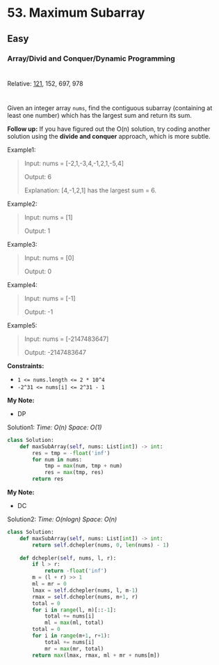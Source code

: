 # 53. Maximum Subarray
## Easy
### Array/Divid and Conquer/Dynamic Programming
#
Relative: [121](https://github.com/Yiyang-C/LeetCode/blob/master/0121_Best%20Time%20to%20Buy%20and%20Sell%20Stock.md), 152, 697, 978
#

Given an integer array ```nums```, find the contiguous subarray (containing at least one number) which has the largest sum and return its sum.

**Follow up:** If you have figured out the O(n) solution, try coding another solution using the **divide and conquer** approach, which is more subtle.

Example1:
> Input: nums = [-2,1,-3,4,-1,2,1,-5,4]
> 
> Output: 6
>
> Explanation: [4,-1,2,1] has the largest sum = 6.

Example2:
> Input: nums = [1]
> 
> Output: 1

Example3:
> Input: nums = [0]
> 
> Output: 0

Example4:
> Input: nums = [-1]
> 
> Output: -1

Example5:
> Input: nums = [-2147483647]
> 
> Output: -2147483647

**Constraints:** 
* ```1 <= nums.length <= 2 * 10^4```
* ```-2^31 <= nums[i] <= 2^31 - 1```


**My Note:**
* DP

Solution1:
*Time: O(n)*
*Space: O(1)*
```python
class Solution:
    def maxSubArray(self, nums: List[int]) -> int:
        res = tmp = -float('inf')
        for num in nums:
            tmp = max(num, tmp + num)
            res = max(tmp, res)
        return res
```

**My Note:**
* DC

Solution2:
*Time: O(nlogn)*
*Space: O(n)*
```python
class Solution:
    def maxSubArray(self, nums: List[int]) -> int:
        return self.dchepler(nums, 0, len(nums) - 1)
    
    def dchepler(self, nums, l, r):
        if l > r:
            return -float('inf')
        m = (l + r) >> 1
        ml = mr = 0
        lmax = self.dchepler(nums, l, m-1)
        rmax = self.dchepler(nums, m+1, r)
        total = 0
        for i in range(l, m)[::-1]:
            total += nums[i]
            ml = max(ml, total)
        total = 0
        for i in range(m+1, r+1):
            total += nums[i]
            mr = max(mr, total)
        return max(lmax, rmax, ml + mr + nums[m])
```
